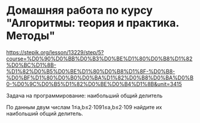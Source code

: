# Домашняя работа по курсу "Алгоритмы: теория и практика. Методы" 
https://stepik.org/lesson/13229/step/5?course=%D0%90%D0%BB%D0%B3%D0%BE%D1%80%D0%B8%D1%82%D0%BC%D1%8B-%D1%82%D0%B5%D0%BE%D1%80%D0%B8%D1%8F-%D0%B8-%D0%BF%D1%80%D0%B0%D0%BA%D1%82%D0%B8%D0%BA%D0%B0-%D0%9C%D0%B5%D1%82%D0%BE%D0%B4%D1%8B&unit=3415

Задача на программирование: наибольший общий делитель

По данным двум числам 1≤a,b≤2⋅1091≤a,b≤2⋅109 найдите их наибольший общий делитель.